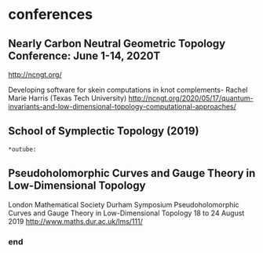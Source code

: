 # conferences

## Nearly Carbon Neutral Geometric Topology Conference: June 1-14, 2020T

http://ncngt.org/

Developing software for skein computations in knot complements- Rachel Marie Harris (Texas Tech University)
http://ncngt.org/2020/05/17/quantum-invariants-and-low-dimensional-topology-computational-approaches/

## School of Symplectic Topology (2019)

    *outube: 

## Pseudoholomorphic Curves and Gauge Theory in Low-Dimensional Topology

London Mathematical Society Durham Symposium
Pseudoholomorphic Curves and Gauge Theory in Low-Dimensional Topology
18 to 24 August 2019
http://www.maths.dur.ac.uk/lms/111/




### end
